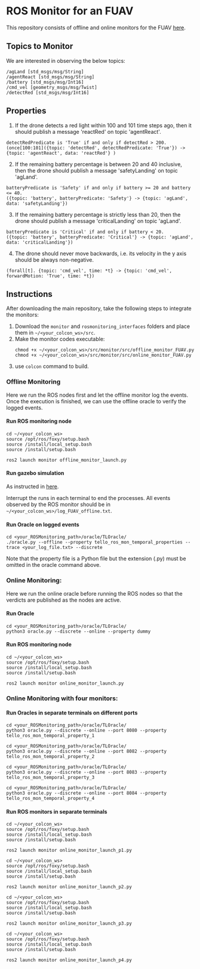 # ROS Monitor for an FUAV
This repository consists of offline and online monitors for the FUAV [here](https://github.com/iagosilvestre/tello_ros.git).

<!-- At this stage the aim is to observe and log the messages of particular topics. No properties have yet been provided for the oracles to check. Therefore, as a first step, the monitors only track messages published on topic ```detectRed``` of type ```std_msgs.msg.Int16``` by node ```example_node``` in package ```my_ros_package```. -->

## Topics to Monitor
We are interested in observing the below topics:

```
/agLand [std_msgs/msg/String]
/agentReact [std_msgs/msg/String]
/battery [std_msgs/msg/Int16]
/cmd_vel [geometry_msgs/msg/Twist]
/detectRed [std_msgs/msg/Int16]
```
## Properties

1. If the drone detects a red light within 100 and 101 time steps ago, then it should publish a message 'reactRed' on topic 'agentReact'.
    
```
detectRedPredicate is 'True' if and only if detectRed > 200.
(once[100:101]({topic: 'detectRed', detectRedPredicate: 'True'}) -> {topic: 'agentReact', data: 'reactRed'} )
```

2. If the remaining battery percentage is between 20 and 40 inclusive, then the drone should publish a message 'safetyLanding' on topic 'agLand'.
```
batteryPredicate is 'Safety' if and only if battery >= 20 and battery <= 40.
({topic: 'battery', batteryPredicate: 'Safety'} -> {topic: 'agLand', data: 'safetyLanding'})
```

3. If the remaining battery percentage is strictly less than 20, then the drone should publish a message 'criticalLanding' on topic 'agLand'.
```
batteryPredicate is 'Critical' if and only if battery < 20.
({topic: 'battery', batteryPredicate: 'Critical'} -> {topic: 'agLand', data: 'criticalLanding'})
```

4. The drone should never move backwards, i.e. its velocity in the y axis should be always non-negative.
```
(forall[t]. {topic: 'cmd_vel', time: *t} -> {topic: 'cmd_vel', forwardMotion: 'True', time: *t})
```

## Instructions
After downloading the main repository, take the following steps to integrate the monitors:

1. Download the ```monitor``` and ```rosmonitoring_interfaces``` folders and place them in ```~/<your_colcon_ws>/src```. 
2. Make the monitor codes executable:
   ```
   chmod +x ~/<your_colcon_ws>/src/monitor/src/offline_monitor_FUAV.py
   chmod +x ~/<your_colcon_ws>/src/monitor/src/online_monitor_FUAV.py
   ```
3. use ```colcon``` command to build. 

### Offline Monitoring
Here we run the ROS nodes first and let the offline monitor log the events. Once the execution is finished, we can use the offline oracle to verify the logged events.

#### Run ROS monitoring node
```
cd ~/<your_colcon_ws>
source /opt/ros/foxy/setup.bash
source /install/local_setup.bash
source /install/setup.bash

ros2 launch monitor offline_monitor_launch.py
```

#### Run gazebo simulation
As instructed in [here](https://github.com/iagosilvestre/tello_ros?tab=readme-ov-file#run-simulation).

Interrupt the runs in each terminal to end the processes. 
All events observed by the ROS monitor should be in ```~/<your_colcon_ws>/log_FUAV_offline.txt```.

#### Run Oracle on logged events
```
cd <your_ROSMonitoring_path>/oracle/TLOracle/
./oracle.py --offline --property tello_ros_mon_temporal_properties --trace <your_log_file.txt> --discrete
```
Note that the property file is a Python file but the extension (.py) must be omitted in the oracle command above. 

### Online Monitoring:
Here we run the online oracle before running the ROS nodes so that the verdicts are published as the nodes are active.

#### Run Oracle
```
cd <your_ROSMonitoring_path>/oracle/TLOracle/
python3 oracle.py --discrete --online --property dummy
```

#### Run ROS monitoring node
```
cd ~/<your_colcon_ws>
source /opt/ros/foxy/setup.bash
source /install/local_setup.bash
source /install/setup.bash

ros2 launch monitor online_monitor_launch.py
```

### Online Monitoring with four monitors:
#### Run Oracles in separate terminals on different ports
```
cd <your_ROSMonitoring_path>/oracle/TLOracle/
python3 oracle.py --discrete --online --port 8080 --property tello_ros_mon_temporal_property_1
```
```
cd <your_ROSMonitoring_path>/oracle/TLOracle/
python3 oracle.py --discrete --online --port 8082 --property tello_ros_mon_temporal_property_2
```
```
cd <your_ROSMonitoring_path>/oracle/TLOracle/
python3 oracle.py --discrete --online --port 8083 --property tello_ros_mon_temporal_property_3
```
```
cd <your_ROSMonitoring_path>/oracle/TLOracle/
python3 oracle.py --discrete --online --port 8084 --property tello_ros_mon_temporal_property_4

```

#### Run ROS monitors in separate terminals
```
cd ~/<your_colcon_ws>
source /opt/ros/foxy/setup.bash
source /install/local_setup.bash
source /install/setup.bash

ros2 launch monitor online_monitor_launch_p1.py
```
```
cd ~/<your_colcon_ws>
source /opt/ros/foxy/setup.bash
source /install/local_setup.bash
source /install/setup.bash

ros2 launch monitor online_monitor_launch_p2.py
```
```
cd ~/<your_colcon_ws>
source /opt/ros/foxy/setup.bash
source /install/local_setup.bash
source /install/setup.bash

ros2 launch monitor online_monitor_launch_p3.py
```
```
cd ~/<your_colcon_ws>
source /opt/ros/foxy/setup.bash
source /install/local_setup.bash
source /install/setup.bash

ros2 launch monitor online_monitor_launch_p4.py
```


